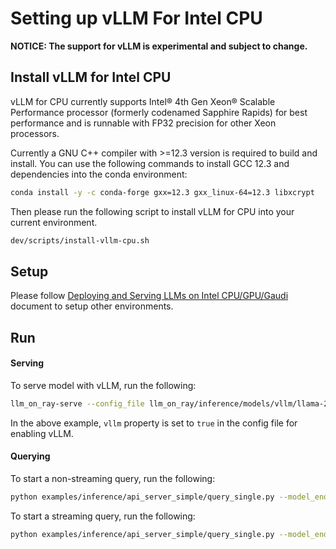 # Setting up vLLM For Intel CPU

__NOTICE: The support for vLLM is experimental and subject to change.__

## Install vLLM for Intel CPU

vLLM for CPU currently supports Intel® 4th Gen Xeon® Scalable Performance processor (formerly codenamed Sapphire Rapids) for best performance and is runnable with FP32 precision for other Xeon processors.

Currently a GNU C++ compiler with >=12.3 version is required to build and install. You can use the following commands to install GCC 12.3 and dependencies into the conda environment:

```bash
conda install -y -c conda-forge gxx=12.3 gxx_linux-64=12.3 libxcrypt
```

Then please run the following script to install vLLM for CPU into your current environment.

```bash
dev/scripts/install-vllm-cpu.sh
```

## Setup

Please follow [Deploying and Serving LLMs on Intel CPU/GPU/Gaudi](serve.md) document to setup other environments.

## Run

#### Serving

To serve model with vLLM, run the following:

```bash
llm_on_ray-serve --config_file llm_on_ray/inference/models/vllm/llama-2-7b-chat-hf-vllm.yaml --simple --keep_serve_terminal
```

In the above example, `vllm` property is set to `true` in the config file for enabling vLLM.

#### Querying

To start a non-streaming query, run the following:

```bash
python examples/inference/api_server_simple/query_single.py --model_endpoint http://127.0.0.1:8000/llama-2-7b-chat-hf
```

To start a streaming query, run the following:

```bash
python examples/inference/api_server_simple/query_single.py --model_endpoint http://127.0.0.1:8000/llama-2-7b-chat-hf --streaming_response
```